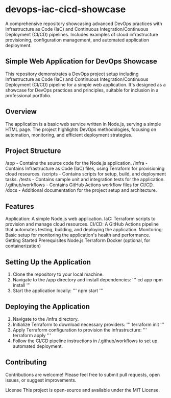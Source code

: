 # devops-iac-cicd-showcase
A comprehensive repository showcasing advanced DevOps practices with Infrastructure as Code (IaC) and Continuous Integration/Continuous Deployment (CI/CD) pipelines. Includes examples of cloud infrastructure provisioning, configuration management, and automated application deployment.

## Simple Web Application for DevOps Showcase
This repository demonstrates a DevOps project setup including Infrastructure as Code (IaC) and Continuous Integration/Continuous Deployment (CI/CD) pipeline for a simple web application. It's designed as a showcase for DevOps practices and principles, suitable for inclusion in a professional portfolio.

## Overview
The application is a basic web service written in Node.js, serving a simple HTML page. The project highlights DevOps methodologies, focusing on automation, monitoring, and efficient deployment strategies.

## Project Structure
/app - Contains the source code for the Node.js application.
/infra - Contains Infrastructure as Code (IaC) files, using Terraform for provisioning cloud resources.
/scripts - Contains scripts for setup, build, and deployment tasks.
/tests - Contains sample unit and integration tests for the application.
/.github/workflows - Contains GitHub Actions workflow files for CI/CD.
/docs - Additional documentation for the project setup and architecture.

## Features
Application: A simple Node.js web application.
IaC: Terraform scripts to provision and manage cloud resources.
CI/CD: A GitHub Actions pipeline that automates testing, building, and deploying the application.
Monitoring: Basic setup for monitoring the application's health and performance.
Getting Started
Prerequisites
Node.js
Terraform
Docker (optional, for containerization)

## Setting Up the Application
1. Clone the repository to your local machine.
2. Navigate to the /app directory and install dependencies:
'''
cd app
npm install
'''
3. Start the application locally:
'''
npm start
'''
## Deploying the Application
1. Navigate to the /infra directory.
2. Initialize Terraform to download necessary providers:
'''
terraform init
'''
3. Apply Terraform configuration to provision the infrastructure:
'''
terraform apply
'''
4. Follow the CI/CD pipeline instructions in /.github/workflows to set up automated deployment.

## Contributing
Contributions are welcome! Please feel free to submit pull requests, open issues, or suggest improvements.

License
This project is open-source and available under the MIT License.